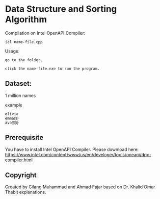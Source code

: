 # Data Structure and Sorting Algorithm

Compilation on Intel OpenAPI Compiler:
```
icl name-file.cpp
```
Usage:
```
go to the folder.
```
```
click the name-file.exe to run the program.
```
## Dataset:
1 million names


example
```
olivia
emma@@
ava@@@
```

## Prerequisite
You have to install Intel OpenAPI Compiler. Please download here: https://www.intel.com/content/www/us/en/developer/tools/oneapi/dpc-compiler.html

## Copyright
Created by Gilang Muhammad and Ahmad Fajar based on Dr. Khalid Omar Thabit explanations.